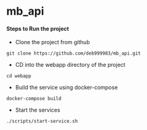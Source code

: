 # mb_api

#### Steps to Run the project

- Clone the project from github
```
git clone https://github.com/deb999983/mb_api.git
```

- CD into the webapp directory of the project
```
cd webapp
```

- Build the service using docker-compose
```
docker-compose build
```

- Start the services
```
./scripts/start-service.sh
```


